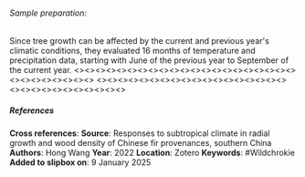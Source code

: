 ###### Sample preparation: 
Since tree growth can be affected by the current and previous year's climatic conditions, they evaluated 16 months of temperature and precipitation data, starting with June of the previous year to September of the current year.
<><><><><><><><><><><><><><><><><><><><><><><><><><><><><>
<><><><><><><><><><><><><><><><><><><><><><><><><><><><><>
##### References
**Cross references**: 
**Source**: Responses to subtropical climate in radial growth and wood density of Chinese fir provenances, southern China
**Authors**: Hong Wang
**Year**: 2022
**Location**: Zotero
**Keywords**: #Wildchrokie 
**Added to slipbox on**: 9 January 2025
